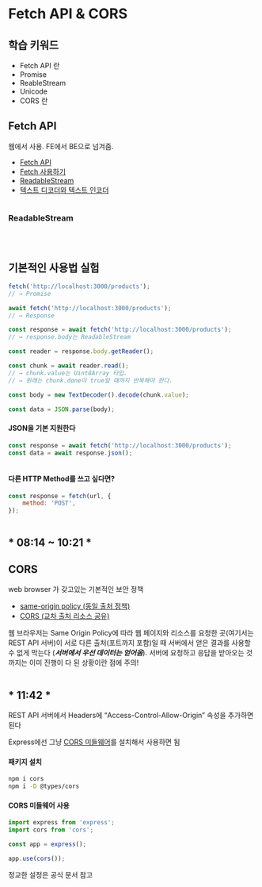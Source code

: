 # Fetch API & CORS

## 학습 키워드

* Fetch API 란
* Promise
* ReableStream
* Unicode
* CORS 란

## Fetch API

웹에서 사용. FE에서 BE으로 넘겨줌.

* [Fetch API](https://developer.mozilla.org/ko/docs/Web/API/Fetch\_API)
* [Fetch 사용하기](https://developer.mozilla.org/ko/docs/Web/API/Fetch\_API/Using\_Fetch)
* [ReadableStream](https://developer.mozilla.org/ko/docs/Web/API/ReadableStream)
* [텍스트 디코더와 텍스트 인코더](https://ko.javascript.info/text-decoder)

<figure><img src="../.gitbook/assets/image (2).png" alt=""><figcaption></figcaption></figure>

### ReadableStream

<figure><img src="../.gitbook/assets/image (21).png" alt=""><figcaption></figcaption></figure>

<figure><img src="../.gitbook/assets/image (17).png" alt=""><figcaption></figcaption></figure>

<figure><img src="../.gitbook/assets/image (19).png" alt=""><figcaption></figcaption></figure>

## 기본적인 사용법 실험

```javascript
fetch('http://localhost:3000/products');
// → Promise

await fetch('http://localhost:3000/products');
// → Response

const response = await fetch('http://localhost:3000/products');
// → response.body는 ReadableStream

const reader = response.body.getReader();

const chunk = await reader.read();
// → chunk.value는 Uint8Array 타입.
// → 원래는 chunk.done이 true일 때까지 반복해야 한다.

const body = new TextDecoder().decode(chunk.value);

const data = JSON.parse(body);
```

#### JSON을 기본 지원한다

```javascript
const response = await fetch('http://localhost:3000/products');
const data = await response.json();
```

<figure><img src="../.gitbook/assets/image (6).png" alt=""><figcaption></figcaption></figure>

#### 다른 HTTP Method를 쓰고 싶다면?

```javascript
const response = fetch(url, {
	method: 'POST',
});
```

<figure><img src="../.gitbook/assets/image (3).png" alt=""><figcaption></figcaption></figure>

## \* 08:14 \~ 10:21 \*

## CORS

web browser 가 갖고있는 기본적인 보안 정책

* [same-origin policy (동일 출처 정책)](https://developer.mozilla.org/ko/docs/Web/Security/Same-origin\_policy)
* [CORS (교차 출처 리소스 공유)](https://developer.mozilla.org/ko/docs/Web/HTTP/CORS)

웹 브라우저는 Same Origin Policy에 따라 웹 페이지와 리소스를 요청한 곳(여기서는 REST API 서버)이 서로 다른 출처(포트까지 포함)일 때 서버에서 얻은 결과를 사용할 수 없게 막는다 (_**서버에서 우선 데이터는 얻어옴**_). 서버에 요청하고 응답을 받아오는 것까지는 이미 진행이 다 된 상황이란 점에 주의!

<figure><img src="../.gitbook/assets/image (13).png" alt=""><figcaption></figcaption></figure>

## \* 11:42 \*

REST API 서버에서 Headers에 “Access-Control-Allow-Origin” 속성을 추가하면 된다

Express에선 그냥 [CORS 미들웨어](https://expressjs.com/en/resources/middleware/cors.html)를 설치해서 사용하면 됨



#### 패키지 설치

```bash
npm i cors
npm i -D @types/cors
```



#### CORS 미들웨어 사용

```javascript
import express from 'express';
import cors from 'cors';

const app = express();

app.use(cors());
```

정교한 설정은 공식 문서 참고













